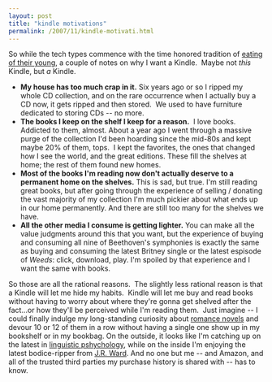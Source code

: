 ```yaml
---
layout: post
title: "kindle motivations"
permalink: /2007/11/kindle-motivati.html
---
```


So while the tech types commence with the time honored tradition of [eating of their young](http://scobleizer.com/2007/11/25/dear-jeff-bezos-one-week-kindle-review/), a couple of notes on why I want a Kindle.  Maybe not _this_ Kindle, but _a_ Kindle.

*   **My house has too much crap in it.** Six years ago or so I ripped my whole CD collection, and on the rare occurrence when I actually buy a CD now, it gets ripped and then stored.  We used to have furniture dedicated to storing CDs -- no more.
*   **The books I keep on the shelf I keep for a reason.**  I love books. Addicted to them, almost. About a year ago I went through a massive purge of the collection I'd been hoarding since the mid-80s and kept maybe 20% of them, tops.  I kept the favorites, the ones that changed how I see the world, and the great editions. These fill the shelves at home; the rest of them found new homes.
*   **Most of the books I'm reading now don't actually deserve to a permanent home on the shelves.** This is sad, but true. I'm still reading great books, but after going through the experience of selling / donating the vast majority of my collection I'm much pickier about what ends up in our home permanently. And there are still too many for the shelves we have.
*   **All the other media I consume is getting lighter.** You can make all the value judgments around this that you want, but the experience of buying and consuming all nine of Beethoven's symphonies is exactly the same as buying and consuming the latest Britney single or the latest espisode of _Weeds_: click, download, play. I'm spoiled by that experience and I want the same with books.

So those are all the rational reasons.  The slightly less rational reason is that a Kindle will let me hide my habits.  Kindle will let me buy and read books without having to worry about where they're gonna get shelved after the fact...or how they'll be perceived while I'm reading them.  Just imagine -- I could finally indulge my long-standing curiosity about [romance novels](http://www.amazon.com/s/ref=sr_nr_n_18?ie=UTF8&rs=154606011&rh=n%3A154606011%2Cn%3A158566011) and devour 10 or 12 of them in a row without having a single one show up in my bookshelf or in my bookbag. On the outside, it looks like I'm catching up on the latest in [linguistic pshychology](http://www.amazon.com/The-Stuff-of-Thought/dp/B000UZPIRA/ref=sr_1_1?ie=UTF8&s=digital-text&qid=1196233280&sr=1-1), while on the inside I'm enjoying the latest bodice-ripper from [J.R. Ward](http://www.amazon.com/s?ie=UTF8&search-type=ss&index=digital-text&field-author=J.R.%20Ward). And no one but me -- and Amazon, and all of the trusted third parties my purchase history is shared with -- has to know.